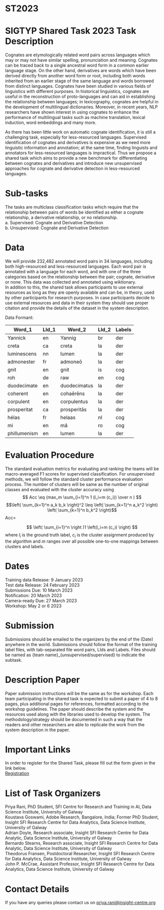 # ST2023
SIGTYP Shared Task 2023
Task Description
=================
Cognates are etymologically related word pairs across languages which may or may not have similar spelling, pronunciation and meaning. Cognates can be traced back to a single ancestral word form in a common earlier language stage. On the other hand, derivatives are words which have been derived directly from another word form or root, including both words inherited from an earlier stage of the same language and words borrowed from distinct languages. Cognates have been studied in various fields of linguistics with different purposes. In historical linguistics, cognates are useful in the reconstruction of proto-languages and can aid in establishing the relationship between languages; in lexicography, cognates are helpful in the development of multilingual dictionaries. Moreover, in recent years, NLP researchers have shown interest in using cognates to enhance the performance of multilingual tasks such as machine translation, lexical induction, word embeddings and many more.

As there has been little work on automatic cognate identification, it is still a challenging task, especially for less-resourced languages. Supervised identification of cognates and derivatives is expensive as we need more linguistic information and annotation; at the same time, finding linguists and annotators for less-resourced languages is impractical. Thus we propose a shared task which aims to provide a new benchmark for differentiating between cognates and derivatives and introduce new unsupervised approaches for cognate and derivative detection in less-resourced languages. 

Sub-tasks
===========
The tasks are multiclass classification tasks which require that the relationship between pairs of words be identified as either a cognate relationship, a derivative relationship, or no relationship.<br>
a. Supervised: Cognate and Derivative Detection <br>
b. Unsupervised: Cognate and Derivative Detection <br>

Data
======
We will provide 232,482 annotated word pairs in 34 languages, including both high-resourced and less-resourced languages. Each word pair is annotated with a language for each word, and with one of the three categories based on the relationship between the pair; cognate, derivative or none. This data was collected and annotated using wiktionary. <br>
In addition to this, the shared task allows participants to use external resources as long as they are openly available and can be, in theory, used by other participants for research purposes. In case participants decide to use external resources and data in their system they should use proper citation and provide the details of the dataset in the system description.

Data Formant:

| Word_1 | LId_1 |  Word_2 |  LId_2 | Labels |
| ------ | ----- | ------- | ------ | ------ |
| Yannick | en |  Yannig |  br | der         |
| creta | ca |  creta |  la | der            |
| luminescens | nn |  lumen |  la | der      |
| admonester | fr |  admoneō |  la | der|
| gnit | en |  gnit |  is | cog|
| roh | de |  raw |  en | cog|
| duodecimate | en |  duodecimatus |  la | der|
| coherent | en |  cohaērēns |  la | der|
| corpulent | en |  corpulentus |  la | der|
| prosperitat | ca |  prosperitās |  la | der|
| hélas | fr |  helaas |  nl | cog|
| mi | en |  mă |  ro | cog|
| phillumenism | en |  lumen |  la | der|

Evaluation Procedure
=======================
The standard evaluation metrics for evaluating and ranking the teams will be macro-averaged F1 scores for supervised classification. For unsupervised methods, we will follow the standard cluster performance evaluation process. The number of clusters will be same as the number of original classes and evaluated with the cluster accuracy using
			$$ Acc \eq (max_m \sum_{i=1}^n 1 (l_i=m (c_i))  \over n ) $$
$$\left( \sum_{k=1}^n a_k b_k \right)^2 \leq \left( \sum_{k=1}^n a_k^2 \right) \left( \sum_{k=1}^n b_k^2 \right)$$
   Acc=  

$$  \left( \sum_{i=1}^n \right )1 \left(l_i=m (c_i) \right) $$
where $l_i$ is the ground truth label, $c_i$ is the cluster assignment produced by the algorithm and $m$ ranges over all possible one-to-one mappings between clusters and labels.

Dates
=========
Training data Release: 9 January 2023 <br>
Test data Release: 24 February 2023 <br>
Submissions Due: 10 March 2023 <br>
Notification: 20 March 2023 <br>
Camera-ready Due: 27 March 2023 <br>
Workshop: May 2 or 6 2023 <br>

Submission
==================
Submissions should be emailed to the organizers by the end of the (Date) anywhere in the world. Submissions should follow the format of the training label files, with tab-separated file word pairs, LIds and Labels.
Files should be named as {team name}_{unsupervised/supervised} to indicate the subtask. 


Description Paper
==================
Paper submission instructions will be the same as for the workshop. Each team participating in the shared task is expected to submit a paper of 4 to 8 pages, plus additional pages for references, formatted according to the workshop guidelines. The paper should describe the system and the resources used along with the libraries used to develop the system. The methodology/strategy should be documented in such a way that the readers and other researchers are able to replicate the work from the system description in the paper. 

Important Links
==================
In order to register for the Shared Task, please fill out the form given in the link below.<br>
[Registration](https://docs.google.com/forms/d/e/1FAIpQLSd8cPggOcbDvDnbzkyNUJgBw-c1EjOMmiuq7VkCx1zUfSuGOA/viewform?usp=sf_link)

List of Task Organizers
================
Priya Rani, PhD Student, SFI  Centre for Research and Training in AI, Data Science Institute, University of Galway <br>
Koustava Goswami, Adobe Research, Bangalore, India; Former PhD Student, Insight SFI Research Centre for Data Analytics, Data Science Institute, University of Galway <br>
Adrian Doyle,  Research associate, Insight SFI Research Centre for Data Analytic, Data Science Institute, University of Galway <br>
Bernardo Stearns, Research associate, Insight SFI Research Centre for Data Analytic, Data Science Institute, University of Galway <br>
Theodorus Fransen, Postdoctoral Researcher, Insight SFI Research Centre for Data Analytics, Data Science Institute, University of Galway <br>
John P. McCrae, Assistant Professor, Insight SFI Research Centre for Data Analytics, Data Science Institute, University of Galway

Contact Details
================
If you have any queries please contact us on 
priya.rani@insight-centre.org



